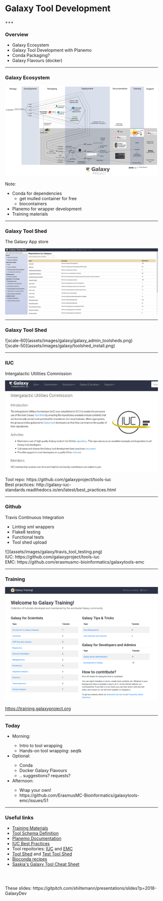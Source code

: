 # Galaxy Tool Development


+++

### Overview

- Galaxy Ecosystem
- Galaxy Tool Development with Planemo
- Conda Packaging?
- Galaxy Flavours (docker)

---

### Galaxy Ecosystem

![](assets/images/galaxy/galaxy_ecosystem.png)

Note:
- Conda for dependencies
  - get mulled container for free
  - biocontainers
- Planemo for wrapper development
- Training materials

---

### Galaxy Tool Shed

The Galaxy App store

![](assets/images/galaxy/toolshed_screenshot.png)


---

### Galaxy Tool Shed

<div>
![scale-60](assets/images/galaxy/galaxy_admin_toolsheds.png)
</div>
<div>
![scale-50](assets/images/galaxy/toolshed_install.png)
</div>

---

### IUC

Intergalactic Utilities Commission

![scale-60](assets/images/galaxy/iuc.png)

<div class="small">
Tool repo: https://github.com/galaxyproject/tools-iuc <br>
Best practices: http://galaxy-iuc-standards.readthedocs.io/en/latest/best_practices.html
</div>

---

### Github

<div class="block">
<div class="left">

Travis Continuous Integration
<br>
<ul>
<li>Linting xml wrappers</li>
<li>Flake8 testing</li>
<li>Functional tests</li>
<li>Tool shed upload</li>
</ul>
</div>

<div class="right">
![](assets/images/galaxy/travis_tool_testing.png)
</div>
</div>

<div class="bottom small">
IUC: https://github.com/galaxyproject/tools-iuc
<br>
EMC: https://github.com/erasmusmc-bioinformatics/galaxytools-emc
</div>


---

### Training

![scale-60](assets/images/galaxy/training_materials_website.png)

https://training.galaxyproject.org

---

### Today

<div class="leftalign">
<ul>
<li>Morning:</li>
 <ul>
  <li>Intro to tool wrapping </li>
  <li> Hands-on tool wrapping: seqtk </li>
 </ul>
<li>Optional:</li>
 <ul>
  <li> Conda </li>
  <li> Docker Galaxy Flavours </li>
  <li> .. suggestions? requests? </li>
 </ul>
<li>Afternoon:</li>
 <ul>
  <li> Wrap your own! </li>
  <li> https://github.com/ErasmusMC-Bioinformatics/galaxytools-emc/issues/51 </li>
 </ul>
</ul>
</div>

---

### Useful links

- [Training Materials](https://training.galaxyproject.org)
- [Tool Schema Definition](https://docs.galaxyproject.org/en/latest/dev/schema.html)
- [Planemo Documentation](https://planemo.readthedocs.io/en/latest/)
- [IUC Best Practices](http://galaxy-iuc-standards.readthedocs.io/en/latest/best_practices.html)
- Tool repoitories: [IUC](https://github.com/galaxyproject/tools-iuc) and [EMC](https://github.com/ErasmusMC-Bioinformatics/galaxytools-emc)
- [Tool Shed](https://toolshed.g2.bx.psu.edu/) and [Test Tool Shed](https://testtoolshed.g2.bx.psu.edu/)
- [Bioconda recipes](https://github.com/bioconda/bioconda-recipes)
- [Saskia's Galaxy Tool Cheat Sheet](https://github.com/shiltemann/cheatsheets/blob/master/galaxy-tools.md)

<br><br>
<div class="bottom small">These slides: https://gitpitch.com/shiltemann/presentations/slides?p=2018-GalaxyDev</div>



